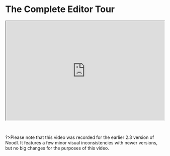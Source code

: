 # The Complete Editor Tour

<div style="padding:62.5% 0 0 0;position:relative;"><iframe width="100%" height="100%" src="https://www.youtube.com/embed/gbEKSQKocHc" style="position:absolute;top:0;left:0; frameborder="0" allow="accelerometer; autoplay; encrypted-media; gyroscope; picture-in-picture" allowfullscreen></iframe>
</iframe></div>
<br>
<br>

?>Please note that this video was recorded for the earlier 2.3 version of Noodl. It features a few minor visual inconsistencies with newer versions, but no big changes for the purposes of this video.

